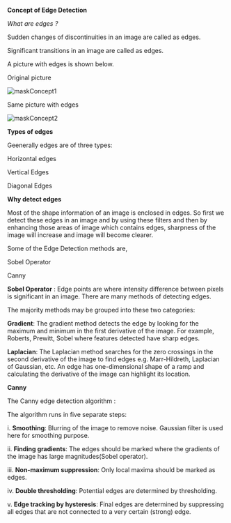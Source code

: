 **Concept of Edge Detection**

*What are edges ?*

Sudden changes of discontinuities in an image are called as edges.

Significant transitions in an image are called as edges.

A picture with edges is shown below.

Original picture

![maskConcept1](https://github.com/prashantchikhalkar/image_processing/blob/master/sample_images/maskConcept1.jpg?raw=true)

Same picture with edges

![maskConcept2](https://github.com/prashantchikhalkar/image_processing/blob/master/sample_images/maskConcept2.jpg?raw=true)

**Types of edges**

Geenerally edges are of three types:

Horizontal edges

Vertical Edges

Diagonal Edges

**Why detect edges**

Most of the shape information of an image is enclosed in edges.
So first we detect these edges in an image and by using these filters
and then by enhancing those areas of image which contains edges,
sharpness of the image will increase and image will become clearer.

Some of the Edge Detection methods are,

Sobel Operator

Canny

**Sobel Operator** : 
Edge points are where intensity difference between pixels is significant in an image.
There are many methods of detecting edges.

The majority methods may be grouped into these two categories:

**Gradient**: The gradient method detects the edge by looking for the maximum and minimum in the first derivative of the image. For example, Roberts, Prewitt, Sobel where features detected have sharp edges.


**Laplacian**: The Laplacian method searches for the zero crossings in the second derivative of the image to find edges
e.g. Marr-Hildreth, Laplacian of Gaussian, etc.
An edge has one-dimensional shape of a ramp and calculating the derivative of the image can highlight its location.

**Canny**

The Canny edge detection algorithm : 

The algorithm runs in five separate steps:

i.      **Smoothing**:  Blurring of the image to remove noise. Gaussian filter is used here for smoothing purpose.

ii.     **Finding gradients**:  The edges should be marked where the gradients of the image has large magnitudes(Sobel                                         operator).

iii.    **Non-maximum suppression**:    Only local maxima should be marked as edges.

iv.     **Double thresholding**:    Potential edges are determined by thresholding.

v.      **Edge tracking by hysteresis**:    Final edges are determined by suppressing all edges that are not connected to a                                                very certain (strong) edge.

